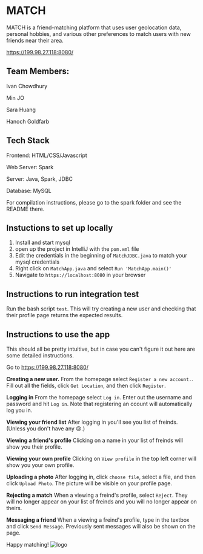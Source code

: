 # MATCH

MATCH is a friend-matching platform that uses user geolocation data, personal hobbies, and various other preferences to match users with new friends near their area.

https://199.98.27.118:8080/

## Team Members:
Ivan Chowdhury

Min JO

Sara Huang

Hanoch Goldfarb

## Tech Stack
Frontend: HTML/CSS/Javascript

Web Server: Spark 

Server: Java, Spark, JDBC

Database: MySQL

For compilation instructions, please go to the spark folder and see the README there.

## Instuctions to set up locally

1. Install and start mysql
2. open up the project in IntelliJ with the `pom.xml` file
3. Edit the credentials in the beginning of `MatchJDBC.java` to match your mysql credentials
4. Right click on `MatchApp.java` and select `Run 'MatchApp.main()'`
5. Navigate to `https://localhost:8080` in your browser

## Instructions to run integration test

Run the bash script `test`. This will try creating a new user and checking that their profile page returns the expected results.

## Instructions to use the app

This should all be pretty intuitive, but in case you can't figure it out here are some detailed instructions.

Go to https://199.98.27.118:8080/

**Creating a new user.** From the homepage select `Register a new account.`. Fill out all the fields, click `Get Location`, and then click `Register`.

**Logging in** From the homepage select `Log in`. Enter out the username and password and hit `Log in`. Note that registering an ccount will automatically log you in.

**Viewing your friend list** After logging in you'll see you list of freinds. (Unless you don't have any 😢.)

**Viewing a friend's profile** Clicking on a name in your list of freinds will show you their profile.

**Viewing your own profile** Clicking on `View profile` in the top left corner will show you your own profile.

**Uploading a photo** After logging in, click `choose file`, select a file, and then click `Upload Photo`. The picture will be visible on your profile page.

**Rejecting a match** When a viewing a freind's profile, select `Reject`. They will no longer appear on your list of freinds and you will no longer appear on theirs.

**Messaging a friend** When a viewing a freind's profile, type in the textbox and click `Send Message`. Previously sent messages will also be shown on the page.

Happy matching!
![logo](https://cdn.pixabay.com/photo/2017/09/02/04/35/fire-2706299_960_720.jpg)
